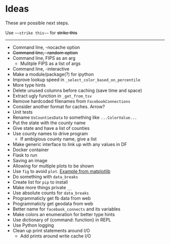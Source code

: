 # Ideas
These are possible next steps.

Use `~~strike this~~` for ~~strike this~~

-------------------

* Command line, -nocache option 
* ~~Command line, -random option~~
* Command line, FIPS as an arg
  * Mulitple  FIPS  as  a list of args
* Command line, -interactive
* Make a  module/package(?) for   ipython
* Improve lookup  speed in `_select_color_based_on_percentile`
*  More  type hints
* Delete unused columns before caching (save time and space)
* Extract ugly function in `_get_from_tsv`
* Remove hardcoded filenames from `FacebookConnections`
* Consider another format for caches. Arrow?
* Unit tests
* Rename `UsCountiesData` to something like `...ColorValue...`
* Put the state with the county name
* Give state and have a list of counties
* Use county names to drive program
   * If ambigious county name, give a list
* Make generic interface to link up with any values in DF
* Docker container
* Flask to run
* Saving an image
* Allowing for multiple plots to be shown
* Use `fig` to avoid `plot`.  [Example from matplotlib](
https://matplotlib.org/stable/gallery/user_interfaces/web_application_server_sgskip.htm)
* Do something with  `data_breaks`
* Create list for `pip` to install 
* Make more things private `__`
* Use absolute counts for `data_breaks`
* Programmaticly get fb data from web
* Programmaticly get geodata from web
* Better name for `facebook_connects` and its variables
* Make colors an enumeration for better type hints
* Use dictionary of {command: function} in REPL
* Use Python logging
* Clean up print statements around I/O
  * Add prints around write cache I/O  